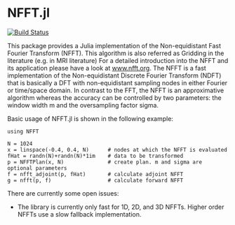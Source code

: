 NFFT.jl
=======

[![Build Status](https://travis-ci.org/tknopp/NFFT.jl.svg?branch=master)](https://travis-ci.org/tknopp/NFFT.jl)

This package provides a Julia implementation of the Non-equidistant Fast Fourier Transform (NFFT).
This algorithm is also referred as Gridding in the literature (e.g. in MRI literature) 
For a detailed introduction into the NFFT and its application please have a look at www.nfft.org.
The NFFT is a fast implementation of the Non-equidistant Discrete Fourier Transform (NDFT) that is
basically a DFT with non-equidistant sampling nodes in either Fourier or time/space domain. In contrast
to the FFT, the NFFT is an approximative algorithm whereas the accuracy can be controlled by two parameters:
the window width m and the oversampling factor sigma.

Basic usage of NFFT.jl is shown in the following example:

    using NFFT 
    
    N = 1024
    x = linspace(-0.4, 0.4, N)      # nodes at which the NFFT is evaluated
    fHat = randn(N)+randn(N)*1im    # data to be transformed
    p = NFFTPlan(x, N)              # create plan. m and sigma are optional parameters
    f = nfft_adjoint(p, fHat)       # calculate adjoint NFFT
    g = nfft(p, f)                  # calculate forward NFFT
    
There are currently some open issues:
  - The library is currently only fast for 1D, 2D, and 3D NFFTs. Higher order NFFTs use a slow fallback implementation.
